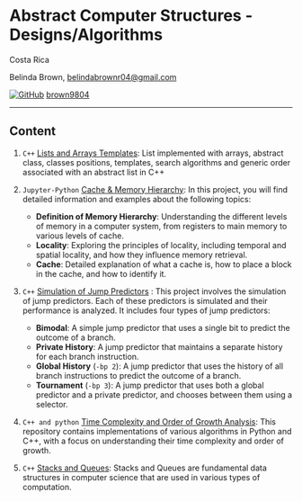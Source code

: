 # Abstract Computer Structures - Designs/Algorithms 

Costa Rica

Belinda Brown, belindabrownr04@gmail.com

[![GitHub](https://img.shields.io/badge/--181717?logo=github&logoColor=ffffff)](https://github.com/)
[brown9804](https://github.com/brown9804)

----------

## Content 

1. `C++` [Lists and Arrays Templates](./1_AbstractListArraysTemplate/): List implemented with arrays, abstract class, classes positions, templates, search algorithms and generic order associated with an abstract list in C++

2. `Jupyter-Python` [Cache & Memory Hierarchy](./2_CacheMemoryHierarchy/): In this project, you will find detailed information and examples about the following topics:
    - **Definition of Memory Hierarchy**: Understanding the different levels of memory in a computer system, from registers to main memory to various levels of cache.
    - **Locality**: Exploring the principles of locality, including temporal and spatial locality, and how they influence memory retrieval.
    - **Cache**: Detailed explanation of what a cache is, how to place a block in the cache, and how to identify it.

3. `C++` [Simulation of Jump Predictors](./3_JumpPredictorsSimulation/) : This project involves the simulation of jump predictors. Each of these predictors is simulated and their performance is analyzed. It includes four types of jump predictors:
    - **Bimodal**: A simple jump predictor that uses a single bit to predict the outcome of a branch.
    - **Private History**: A jump predictor that maintains a separate history for each branch instruction.
    - **Global History** (`-bp 2`): A jump predictor that uses the history of all branch instructions to predict the outcome of a branch.
    - **Tournament** (`-bp 3`): A jump predictor that uses both a global predictor and a private predictor, and chooses between them using a selector.
4. `C++ and python` [Time Complexity and Order of Growth Analysis](./4_TimeDurationComplexityAnalysis/): This repository contains implementations of various algorithms in Python and C++, with a focus on understanding their time complexity and order of growth.
5. `C++` [Stacks and Queues](./5_StacksTailsStructures/): Stacks and Queues are fundamental data structures in computer science that are used in various types of computation.
